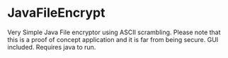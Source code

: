 # JavaFileEncrypt

Very Simple Java File encryptor using ASCII scrambling.
Please note that this is a proof of concept application and 
it is far from being secure. GUI included. Requires java to run.
